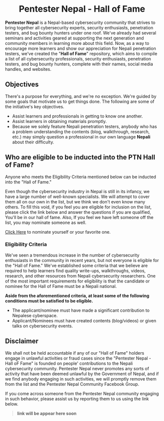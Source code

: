 # <div align="center"> Pentester Nepal - Hall of Fame</div>

**Pentester Nepal** is a Nepal-based cybersecurity community that strives to bring together all cybersecurity experts, security enthusiasts, penetration testers, and bug bounty hunters under one roof. We've already had several seminars and activities geared at supporting the next generation and community members in learning more about this field. Now, as a way to encourage more learners and show our appreciation for Nepali penetration testers, we've created the "**Hall of Fame**" repository, which aims to compile a list of all cybersecurity professionals, security enthusiasts, penetration testers, and bug bounty hunters, complete with their names, social media handles, and websites.

## Objectives

There's a purpose for everything, and we're no exception. We're guided by some goals that motivate us to get things done. The following are some of the initiative's key objectives.

-   Assist learners and professionals in getting to know one another.
-   Assist learners in obtaining materials promptly.
-   Because we solely feature Nepali penetration testers, anybody who has a problem understanding the contents (blog, walkthrough, research, etc.) may simply question a professional in our own language **Nepali** about their difficulty.

## Who are eligible to be inducted into the PTN Hall of Fame?

Anyone who meets the Eligibility Criteria mentioned below can be inducted into the "Hall of Fame."

Even though the cybersecurity industry in Nepal is still in its infancy, we have a large number of well-known specialists. We will attempt to cover them all on our own in the list, but we think we don't even know many others. To fill this void, if you feel you are eligible for inclusion on the list, please click the link below and answer the questions if you are qualified, You'll be in our hall of fame. Also, If you feel we have left someone off the list, you may nominate someone as well.

[Click Here](https://forms.gle/ScbzN3bTAaK78iKz9) to nominate yourself or your favorite one.

### Eligibility Criteria

We've seen a tremendous increase in the number of cybersecurity enthusiasts in the community in recent years, but not everyone is eligible for the "Hall of Fame." We've established some criteria that we believe are required to help learners find quality write-ups, walkthroughs, videos, research, and other resources from Nepali cybersecurity researchers. One of the most important requirements for eligibility is that the candidate or nominee for the Hall of Fame must be a Nepali national.

**Aside from the aforementioned criteria, at least some of the following conditions must be satisfied to be eligible.**

-   The applicant/nominee must have made a significant contribution to Nepalese cyberspace.
-   Applicant/Nominees must have created contents (blog/videos) or given talks on cybersecurity events.

## Disclaimer
We shall not be held accountable if any of our "Hall of Fame" holders engage in unlawful activities or fraud cases since the "Pentester Nepal - Hall oF Fame" is founded on people' contributions to the Nepali cybersecurity community. Pentester Nepal never promotes any sorts of activity that have been deemed unlawful by the Government of Nepal, and if we find anybody engaging in such activities, we will promptly remove them from the list and the Pentester Nepal Community Facebook Group.

If you come across someone from the Pentester Nepal community engaging in such behavior, please assist us by reporting them to us using the link below.
>**link will be appear here soon**
